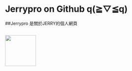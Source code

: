 Jerrypro on Github q(≧▽≦q)
====
##Jerrypro 是關於JERRY的個人網頁
##
<img src="https://jerryis-strong.github.io/jerrypro/Resources/Bgimg/02.png" width="100px">
